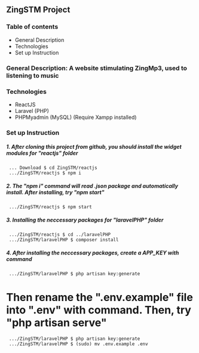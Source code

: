 ## ZingSTM Project 

### Table of contents
* General Description
* Technologies 
* Set up Instruction

### General Description: A website stimulating ZingMp3, used to listening to music

### Technologies 
* ReactJS 
* Laravel (PHP)
* PHPMyadmin (MySQL) (Require Xampp installed)

### Set up Instruction  

##### 1. After cloning this project from github, you should install the widget modules for "reactjs" folder 
```
 ... Download $ cd ZingSTM/reactjs
 .../ZingSTM/reactjs $ npm i
```

##### 2. The "npm i" command will read .json package and automatically install. After installing, try "npm start"
```
 .../ZingSTM/reactjs $ npm start 
```

##### 3. Installing the neccessary packages for "laravelPHP" folder
```
 .../ZingSTM/reactjs $ cd ../laravelPHP
 .../ZingSTM/laravelPHP $ composer install
```

##### 4. After installing the neccessary packages, create a APP_KEY with command 
```
 .../ZingSTM/laravelPHP $ php artisan key:generate
```

# Then rename the ".env.example" file into ".env" with command. Then, try "php artisan serve" 
```
 .../ZingSTM/laravelPHP $ php artisan key:generate
 .../ZingSTM/laravelPHP $ (sudo) mv .env.example .env
```

